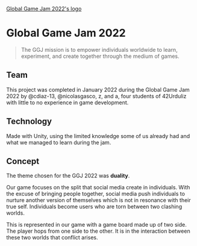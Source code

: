 [Global Game Jam 2022's logo](https://res.cloudinary.com/ngasco/image/upload/v1643450928/global_game_jam_2022/globa_game_jam_2022_obhrl6.png) 
# Global Game Jam 2022

> The GGJ mission is to empower individuals worldwide to learn, experiment, and create together through the medium of games. 

## Team
This project was completed in January 2022 during the Global Game Jam 2022 by @cdiaz-13, @nicolasgasco, z, and a, four students of 42Urduliz with little to no experience in game development.

## Technology
Made with Unity, using the limited knowledge some of us already had and what we managed to learn during the jam.


## Concept
The theme chosen for the GGJ 2022 was **duality**.

Our game focuses on the split that social media create in individuals. With the excuse of bringing people together, social media push individuals to nurture another version of themselves which is not in resonance with their true self. Individuals become users who are torn between two clashing worlds. 

This is represented in our game with a game board made up of two side. The player hops from one side to the other. It is in the interaction between these two worlds that conflict arises. 
